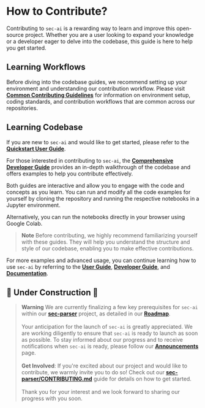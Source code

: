 # How to Contribute?

Contributing to `sec-ai` is a rewarding way to learn and improve this open-source project. Whether you are a user looking to expand your knowledge or a developer eager to delve into the codebase, this guide is here to help you get started.

## Learning Workflows

Before diving into the codebase guides, we recommend setting up your environment and understanding our contribution workflow. Please visit [**Common Contributing Guidelines**](https://github.com/alphanome-ai/common-contributing-guidelines) for information on environment setup, coding standards, and contribution workflows that are common across our repositories.

## Learning Codebase

If you are new to `sec-ai` and would like to get started, please refer to the [**Quickstart User Guide**](https://sec-ai.readthedocs.io/en/latest/notebooks/user_guide.html).
  
For those interested in contributing to `sec-ai`, the [**Comprehensive Developer Guide**](https://sec-ai.readthedocs.io/en/latest/notebooks/developer_guide.html) provides an in-depth walkthrough of the codebase and offers examples to help you contribute effectively.

Both guides are interactive and allow you to engage with the code and concepts as you learn. You can run and modify all the code examples for yourself by cloning the repository and running the respective notebooks in a Jupyter environment.

Alternatively, you can run the notebooks directly in your browser using Google Colab.

> **Note**
Before contributing, we highly recommend familiarizing yourself with these guides. They will help you understand the structure and style of our codebase, enabling you to make effective contributions.

For more examples and advanced usage, you can continue learning how to use `sec-ai` by referring to the [**User Guide**](https://sec-ai.readthedocs.io/en/latest/notebooks/user_guide.html), [**Developer Guide**](https://sec-ai.readthedocs.io/en/latest/notebooks/developer_guide.html), and [**Documentation**](https://sec-ai.rtfd.io).

## 🚧 Under Construction 🚧

> **Warning**
We are currently finalizing a few key prerequisites for `sec-ai` within our [**sec-parser**](https://github.com/alphanome-ai/sec-parser) project, as detailed in our [**Roadmap**](https://github.com/orgs/alphanome-ai/discussions/categories/roadmap-future-plans).<br><br>Your anticipation for the launch of `sec-ai` is greatly appreciated. We are working diligently to ensure that `sec-ai` is ready to launch as soon as possible. To stay informed about our progress and to receive notifications when `sec-ai` is ready, please follow our [**Announcements**](https://github.com/orgs/alphanome-ai/discussions/categories/announcements) page.<br><br>**Get Involved**: If you're excited about our project and would like to contribute, we warmly invite you to do so! Check out our [**sec-parser/CONTRIBUTING.md**](https://github.com/alphanome-ai/sec-parser/blob/main/CONTRIBUTING.md) guide for details on how to get started.
<br><br>Thank you for your interest and we look forward to sharing our progress with you soon.
